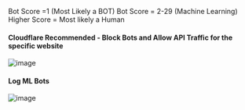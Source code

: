 Bot Score =1 (Most Likely a BOT)
Bot Score = 2-29 (Machine Learning) 
Higher Score = Most likely a Human 

#### Cloudflare Recommended - Block Bots and Allow API Traffic for the specific website 
![image](https://github.com/securewithsam/Cloud/assets/85324643/a2509b24-9572-4d07-abe8-f36d324723c9)

#### Log ML Bots 
![image](https://github.com/securewithsam/Cloud/assets/85324643/70b6fe44-25c0-45dd-bbc8-2e742deeb36b)
